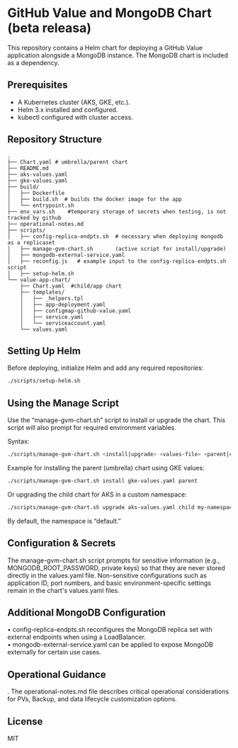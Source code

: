 # GitHub Value and MongoDB Chart (beta releasa)

This repository contains a Helm chart for deploying a GitHub Value application alongside a MongoDB instance. The MongoDB chart is included as a dependency.

## Prerequisites
- A Kubernetes cluster (AKS, GKE, etc.).
- Helm 3.x installed and configured.
- kubectl configured with cluster access.

## Repository Structure
```
.
├── Chart.yaml # umbrella/parent chart
├── README.md
├── aks-values.yaml
├── gke-values.yaml
├── build/
│   ├── Dockerfile
│   ├── build.sh  # builds the docker image for the app 
│   └── entrypoint.sh
├── env_vars.sh    #temporary storage of secrets when testing, is not tracked by github
├── operational-notes.md
├── scripts/
│   ├── config-replica-endpts.sh  # necessary when deploying mongodb as a replicaset
│   ├── manage-gvm-chart.sh       (active script for install/upgrade)
│   ├── mongodb-external-service.yaml
│   ├── reconfig.js   # example input to the config-replica-endpts.sh script
│   ├── setup-helm.sh
└── value-app-chart/
    ├── Chart.yaml  #child/app chart
    ├── templates/
    │   ├── _helpers.tpl
    │   ├── app-deployment.yaml
    │   ├── configmap-github-value.yaml
    │   ├── service.yaml
    │   └── serviceaccount.yaml
    └── values.yaml
```

## Setting Up Helm
Before deploying, initialize Helm and add any required repositories:
```bash
./scripts/setup-helm.sh
```

## Using the Manage Script
Use the “manage-gvm-chart.sh” script to install or upgrade the chart. This script will also prompt for required environment variables.

Syntax:
```bash
./scripts/manage-gvm-chart.sh <install|upgrade> <values-file> <parent|child> [namespace]
```
Example for installing the parent (umbrella) chart using GKE values:
```bash
./scripts/manage-gvm-chart.sh install gke-values.yaml parent
```
Or upgrading the child chart for AKS in a custom namespace:
```bash
./scripts/manage-gvm-chart.sh upgrade aks-values.yaml child my-namespace
```
By default, the namespace is “default.”

## Configuration & Secrets
The manage-gvm-chart.sh script prompts for sensitive information (e.g., MONGODB_ROOT_PASSWORD, private keys) so that they are never stored directly in the values.yaml file. Non-sensitive configurations such as application ID, port numbers, and basic environment-specific settings remain in the chart's values.yaml files.

## Additional MongoDB Configuration
• config-replica-endpts.sh reconfigures the MongoDB replica set with external endpoints when using a LoadBalancer.  
• mongodb-external-service.yaml can be applied to expose MongoDB externally for certain use cases.

## Operational Guidance
. The operational-notes.md file describes critical operational considerations for PVs, Backup, and data lifecycle customization options.

## License
MIT
